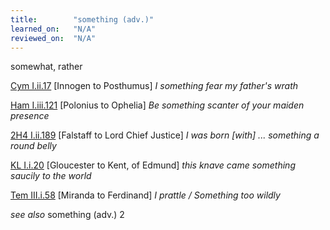 ```yaml
---
title:        "something (adv.)"
learned_on:   "N/A"
reviewed_on:  "N/A"
---
```


somewhat, rather

[Cym I.ii.17](https://www.shakespeareswords.com/Public/Play.aspx?Act=1&Scene=2&WorkId=7#136729) \[Innogen to Posthumus\] *I something fear my father's wrath*

[Ham I.iii.121](https://www.shakespeareswords.com/Public/Play.aspx?Act=1&Scene=3&WorkId=2#115604) \[Polonius to Ophelia\] *Be something scanter of your maiden presence*

[2H4 I.ii.189](https://www.shakespeareswords.com/Public/Play.aspx?Act=1&Scene=2&WorkId=39#258035) \[Falstaff to Lord Chief Justice\] *I was born \[with\] ... something a round belly*

[KL I.i.20](https://www.shakespeareswords.com/Public/Play.aspx?Act=1&Scene=1&WorkId=11#151296) \[Gloucester to Kent, of Edmund\] *this knave came something saucily to the world*

[Tem III.i.58](https://www.shakespeareswords.com/Public/Play.aspx?Act=3&Scene=1&WorkId=12#157894) \[Miranda to Ferdinand\] *I prattle / Something too wildly*

*see also* something (adv.) 2

